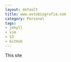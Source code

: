 ```yaml
---
layout: default
title: www.avtobiografia.com
category: Personal
tags:
- jekyll
- vim
- S3
- GitHub
---
```


This site

